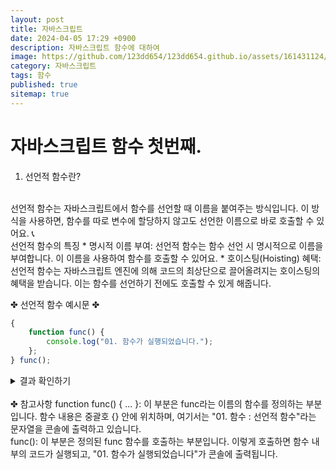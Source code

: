 ```yaml
---
layout: post
title: 자바스크립트
date: 2024-04-05 17:29 +0900
description: 자바스크립트 함수에 대하여
image: https://github.com/123dd654/123dd654.github.io/assets/161431124/d5cf374b-d4e4-4ced-b2ac-5f2f9e6dfcb9
category: 자바스크립트
tags: 함수
published: true
sitemap: true
---
```




# 자바스크립트 함수 첫번째.<br />

01. 선언적 함수란?
<br />                
선언적 함수는 자바스크립트에서 함수를 선언할 때 이름을 붙여주는 방식입니다.
이 방식을 사용하면, 함수를 따로 변수에 할당하지 않고도 선언한 이름으로 바로 호출할 수 있어요. 📞
<br />
선언적 함수의 특징
* 명시적 이름 부여: 선언적 함수는 함수 선언 시 명시적으로 이름을 부여합니다. 이 이름을 사용하여 함수를 호출할 수 있어요.
* 호이스팅(Hoisting) 혜택: 선언적 함수는 자바스크립트 엔진에 의해 코드의 최상단으로 끌어올려지는 호이스팅의 혜택을 받습니다.
이는 함수를 선언하기 전에도 호출할 수 있게 해줍니다.
<br />

✤ 선언적 함수 예시문 ✤
````javascript 
{
    function func() {
        console.log("01. 함수가 실행되었습니다.");
    };
} func();
````

<div class="result">
<details>
   <summary>결과 확인하기</summary>
   <div>
         <b> 01. 함수가 실행되었습니다. </b>
   </div>
</details>
</div>

<br />
✤ 참고사항
function func() { ... }: 이 부분은 func라는 이름의 함수를 정의하는 부분입니다.
함수 내용은 중괄호 {} 안에 위치하며, 여기서는 "01. 함수 : 선언적 함수"라는 문자열을 콘솔에 출력하고 있습니다.

<br />
func(): 이 부분은 정의된 func 함수를 호출하는 부분입니다. 이렇게 호출하면 함수 내부의 코드가 실행되고,
"01. 함수가 실행되었습니다"가 콘솔에 출력됩니다.


                